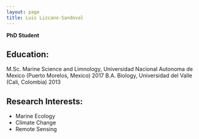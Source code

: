 ```yaml
---
layout: page
title: Luis Lizcano-Sandoval
---
```


**PhD Student**

## Education:
M.Sc. Marine Science and Limnology, Universidad Nacional Autonoma de Mexico (Puerto Morelos, Mexico) 2017
B.A. Biology, Universidad del Valle (Cali, Colombia) 2013

## Research Interests:

* Marine Ecology
* Climate Change
* Remote Sensing
